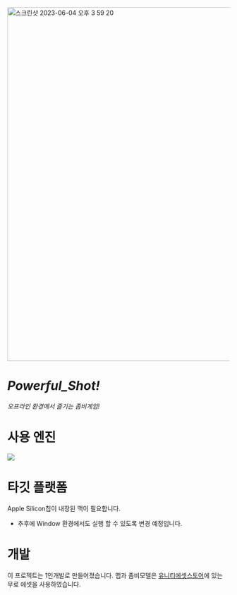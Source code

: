 <img width="803" alt="스크린샷 2023-06-04 오후 3 59 20" src="https://github.com/Jongwoo0101/Powerful_Shot/assets/96978536/a44e24d1-15e1-4e61-ad9e-1a115c42d178">

# *Powerful_Shot!*
*오프라인 환경에서 즐기는 좀비게임!*

# 사용 엔진
<img src="https://img.shields.io/badge/unity-FFFFFF?style=flat&logo=unity&logoColor=black"/>

# 타깃 플랫폼
Apple Silicon칩이 내장된 맥이 필요합니다.
- 추후에 Window 환경에서도 실행 할 수 있도록 변경 예정입니다.

# 개발
이 프로젝트는 1인개발로 만들어졌습니다.
맵과 좀비모델은 [유니티에셋스토어](https://assetstore.unity.com/?locale=ko-KR)에 있는 무료 에셋을 사용하였습니다.
